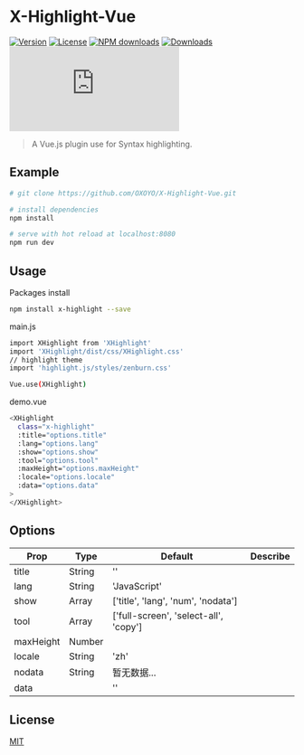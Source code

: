 # X-Highlight-Vue

[![Version](https://img.shields.io/npm/v/x-highlight.svg)](https://www.npmjs.com/package/x-highlight)
[![License](https://img.shields.io/npm/l/x-highlight.svg)](https://www.npmjs.com/package/x-highlight)
[![NPM downloads](http://img.shields.io/npm/dm/x-highlight.svg?style=flat-square)](https://npmjs.org/package/x-highlight)
[![Downloads](https://img.shields.io/npm/dt/x-highlight.svg)](https://www.npmjs.com/package/x-highlight)
![JS gzip size](http://img.badgesize.io/https://unpkg.com/x-highlight/dist/XHighlight.js?compression=gzip&label=gzip%20size:%20JS&style=flat-square)

> A Vue.js plugin use for Syntax highlighting.


## Example

``` bash
# git clone https://github.com/OXOYO/X-Highlight-Vue.git

# install dependencies
npm install

# serve with hot reload at localhost:8080
npm run dev
```

## Usage

  Packages install
  ``` bash
  npm install x-highlight --save
  ```

  main.js
  ```bash
  import XHighlight from 'XHighlight'
  import 'XHighlight/dist/css/XHighlight.css'
  // highlight theme
  import 'highlight.js/styles/zenburn.css'

  Vue.use(XHighlight)

  ```

  demo.vue
  ```bash
  <XHighlight
    class="x-highlight"
    :title="options.title"
    :lang="options.lang"
    :show="options.show"
    :tool="options.tool"
    :maxHeight="options.maxHeight"
    :locale="options.locale"
    :data="options.data"
  >
  </XHighlight>
  ```

## Options

| Prop | Type | Default | Describe |
|---|---|---|---|
| title | String | '' |  |
| lang | String | 'JavaScript' |  |
| show | Array | ['title', 'lang', 'num', 'nodata'] |  |
| tool | Array | ['full-screen', 'select-all', 'copy'] |  |
| maxHeight | Number |  |  |
| locale | String | 'zh' |  |
| nodata | String | 暂无数据... |  |
| data |  | '' |  |


## License
[MIT](http://opensource.org/licenses/MIT)
